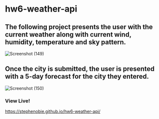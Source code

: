 # hw6-weather-api

## The following project presents the user with the current weather along with current wind, humidity, temperature and sky pattern.

![Screenshot (149)](https://user-images.githubusercontent.com/79488120/132610814-718adebc-95ca-4faa-96e0-335dbb669b3c.png)


## Once the city is submitted, the user is presented with a 5-day forecast for the city they entered.

![Screenshot (150)](https://user-images.githubusercontent.com/79488120/132610828-82772faa-01d9-4672-803f-65e4352cbf55.png)

### View Live!
https://stephenobie.github.io/hw6-weather-api/
